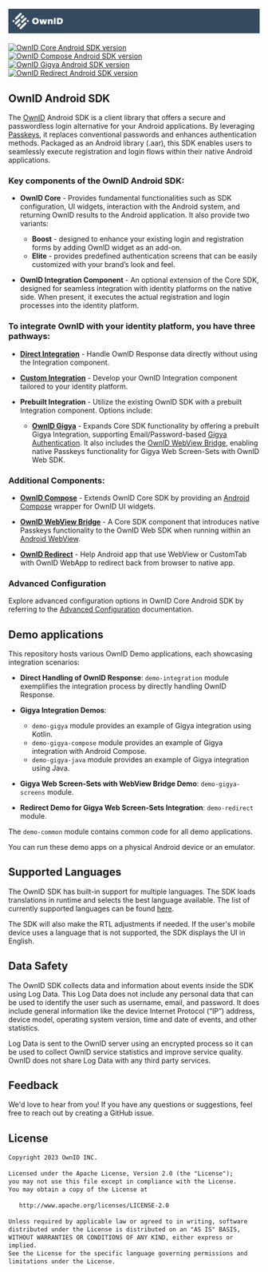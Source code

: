![logo](docs/logo.svg)
<br>
<br>
[![OwnID Core Android SDK version](https://img.shields.io/maven-central/v/com.ownid.android-sdk/core?label=Core%20Android%20SDK)](https://search.maven.org/artifact/com.ownid.android-sdk/core) [![OwnID Compose Android SDK version](https://img.shields.io/maven-central/v/com.ownid.android-sdk/compose?label=Compose%20Android%20SDK)](https://search.maven.org/artifact/com.ownid.android-sdk/compose) [![OwnID Gigya Android SDK version](https://img.shields.io/maven-central/v/com.ownid.android-sdk/gigya?label=Gigya%20Android%20SDK)](https://search.maven.org/artifact/com.ownid.android-sdk/gigya) [![OwnID Redirect Android SDK version](https://img.shields.io/maven-central/v/com.ownid.android-sdk/redirect?label=Redirect%20Android%20SDK)](https://search.maven.org/artifact/com.ownid.android-sdk/redirect)

## OwnID Android SDK

The [OwnID](https://www.ownid.com/) Android SDK is a client library that offers a secure and passwordless login alternative for your Android applications. By leveraging [Passkeys](https://www.passkeys.com/), it replaces conventional passwords and enhances authentication methods. Packaged as an Android library (.aar), this SDK enables users to seamlessly execute registration and login flows within their native Android applications.

### Key components of the OwnID Android SDK:

- **OwnID Core** - Provides fundamental functionalities such as SDK configuration, UI widgets, interaction with the Android system, and returning OwnID results to the Android application. It also provide two variants:
   + **Boost** - designed to enhance your existing login and registration forms by adding OwnID widget as an add-on.
   + **Elite** - provides predefined authentication screens that can be easily customized with your brand’s look and feel.

- **OwnID Integration Component** - An optional extension of the Core SDK, designed for seamless integration with identity platforms on the native side. When present, it executes the actual registration and login processes into the identity platform.

### To integrate OwnID with your identity platform, you have three pathways:

- **[Direct Integration](docs/sdk-direct-integration.md)** - Handle OwnID Response data directly without using the Integration component.

- **[Custom Integration](docs/sdk-custom-integration.md)** - Develop your OwnID Integration component tailored to your identity platform.

- **Prebuilt Integration** - Utilize the existing OwnID SDK with a prebuilt Integration component. Options include:

   - **[OwnID Gigya](docs/sdk-gigya.md)** - Expands Core SDK functionality by offering a prebuilt Gigya Integration, supporting Email/Password-based [Gigya Authentication](https://github.com/SAP/gigya-android-sdk). It also includes the [OwnID WebView Bridge](docs/sdk-webbridge.md), enabling native Passkeys functionality for Gigya Web Screen-Sets with OwnID Web SDK.

### Additional Components:

- **[OwnID Compose](docs/sdk-compose.md)** - Extends OwnID Core SDK by providing an [Android Compose](https://developer.android.com/jetpack/compose) wrapper for OwnID UI widgets.

- **[OwnID WebView Bridge](docs/sdk-webbridge.md)** - A Core SDK component that introduces native Passkeys functionality to the OwnID Web SDK when running within an [Android WebView](https://developer.android.com/reference/android/webkit/WebView).

- **[OwnID Redirect](docs/sdk-redirect.md)** - Help Android app that use WebView or CustomTab with OwnID WebApp to redirect back from browser to native app.

### Advanced Configuration

Explore advanced configuration options in OwnID Core Android SDK by referring to the [Advanced Configuration](docs/sdk-advanced-configuration.md) documentation.

## Demo applications

This repository hosts various OwnID Demo applications, each showcasing integration scenarios:

- **Direct Handling of OwnID Response**: `demo-integration` module exemplifies the integration process by directly handling OwnID Response.

- **Gigya Integration Demos**:

   - `demo-gigya` module provides an example of Gigya integration using Kotlin.
   - `demo-gigya-compose` module provides an example  of Gigya integration with Android Compose.
   - `demo-gigya-java` module provides an example of Gigya integration using Java.

- **Gigya Web Screen-Sets with WebView Bridge Demo**: `demo-gigya-screens` module.

- **Redirect Demo for Gigya Web Screen-Sets Integration**: `demo-redirect` module.

The `demo-common` module contains common code for all demo applications.

You can run these demo apps on a physical Android device or an emulator.

## Supported Languages

The OwnID SDK has built-in support for multiple languages. The SDK loads translations in runtime and selects the best language available. The list of currently supported languages can be found [here](https://i18n.prod.ownid.com/langs.json).

The SDK will also make the RTL adjustments if needed. If the user's mobile device uses a language that is not supported, the SDK displays the UI in English.

## Data Safety

The OwnID SDK collects data and information about events inside the SDK using Log Data. This Log Data does not include any personal data that can be used to identify the user such as username, email, and password. It does include general information like the device Internet Protocol (“IP”) address, device model, operating system version, time and date of events, and other statistics.

Log Data is sent to the OwnID server using an encrypted process so it can be used to collect OwnID service statistics and improve service quality. OwnID does not share Log Data with any third party services.

## Feedback

We'd love to hear from you! If you have any questions or suggestions, feel free to reach out by creating a GitHub issue.

## License

```
Copyright 2023 OwnID INC.

Licensed under the Apache License, Version 2.0 (the "License");
you may not use this file except in compliance with the License.
You may obtain a copy of the License at

   http://www.apache.org/licenses/LICENSE-2.0

Unless required by applicable law or agreed to in writing, software
distributed under the License is distributed on an "AS IS" BASIS,
WITHOUT WARRANTIES OR CONDITIONS OF ANY KIND, either express or implied.
See the License for the specific language governing permissions and
limitations under the License.
```